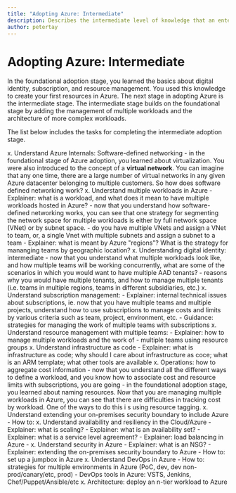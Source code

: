 ```yaml
---
title: "Adopting Azure: Intermediate" 
description: Describes the intermediate level of knowledge that an enterprise requires to adopt Azure
author: petertay
---
```


# Adopting Azure: Intermediate

In the foundational adoption stage, you learned the basics about digital identity, subscription, and resource management. You used this knowledge to create your first resources in Azure. The next stage in adopting Azure is the intermediate stage. The intermediate stage builds on the foundational stage by adding the management of multiple workloads and the architecture of more complex workloads.

The list below includes the tasks for completing the intermediate adoption stage.

x. Understand Azure Internals: Software-defined networking
    - in the foundational stage of Azure adoption, you learned about virtualization. You were also introduced to the concept of a **virtual network**. You can imagine that any one time, there are a large number of virtual networks in any given Azure datacenter belonging to multiple customers. So how does software defined networking work? 
x. Understand multiple workloads in Azure
    - Explainer: what is a workload, and what does it mean to have multiple workloads hosted in Azure?
        - now that you understand how software-defined networking works, you can see that one strategy for  segmenting the network space for multiple workloads is either by full network space (VNet) or by subnet space.
        - do you have multiple VNets and assign a VNet to team, or, a single Vnet with multiple subnets and assign a subnet to a team
    - Explainer: what is meant by Azure "regions"? What is the strategy for mananging teams by geographic location?
x. Understanding digital identity: intermediate
    - now that you understand what multiple workloads look like, and how multiple teams will be working concurrently, what are some of the scenarios in which you would want to have multiple AAD tenants?
    - reasons why you would have multiple tenants, and how to manage multiple tenants (i.e. teams in multiple regions, teams in different subsidiaries, etc.)
x. Understand subscription management:
    - Explainer: internal technical issues about subscriptions, ie. now that you have multiple teams and multiple projects, understand how to use subscriptions to manage costs and limits by various criteria such as team, project, environment, etc.
    - Guidance: strategies for managing the work of multiple teams with subscriptions
x. Understand resource management with multiple teams:
    - Explainer:  how to manage multiple workloads and the work of -
multiple teams using resource groups
x. Understand infrastructure as code
    - Explainer: what is infrastructure as code; why should I care about infrastructure as coce; what is an ARM template; what other tools are available
x. Operations: how to aggregate cost information
    - now that you understand all the different ways to define a workload, and you know how to associate cost and resource limits with subscriptions, you are going 
    - in the foundational adoption stage, you learned about naming resources. Now that you are managing multiple workloads in Azure, you can see that there are difficulties in tracking cost by workload. One of the ways to do this i s using resource tagging.
x. Understand extending your on-premises security boundary to include Azure
    - How to: 
x. Understand availability and resiliency in the Cloud/Azure
    - Explainer: what is scaling?
    - Explainer: what is an availability set?
    - Explainer: what is a service level agreement?
    - Explainer: load balancing in Azure - 
x. Understand security in Azure
    - Explainer: what is an NSG?
    - Explainer: extending the on-premises security boundary to Azure
    - How to: set up a jumpbox in Azure
x. Understand DevOps in Azure
    - How to: strategies for multiple environments in Azure (PoC, dev, dev non-prod/canary/etc, prod)
    - DevOps tools in Azure: VSTS, Jenkins, Chef/Puppet/Ansible/etc
x. Architecture: deploy an n-tier workload to Azure

